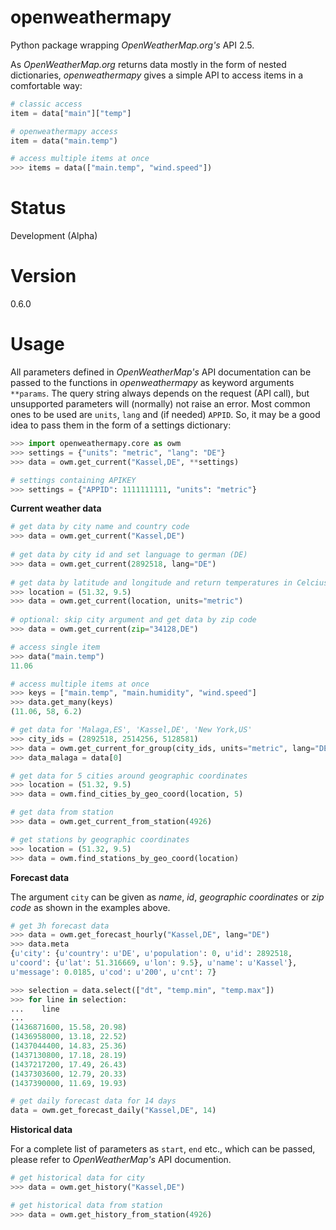 # openweathermapy
Python package wrapping *OpenWeatherMap.org's* API 2.5.

As *OpenWeatherMap.org* returns data mostly in the form of nested dictionaries,
*openweathermapy* gives a simple API to access items in a comfortable way:
```Python
# classic access
item = data["main"]["temp"]

# openweathermapy access
item = data("main.temp")

# access multiple items at once
>>> items = data(["main.temp", "wind.speed"])
```

# Status
Development (Alpha)

# Version
0.6.0

# Usage
All parameters defined in *OpenWeatherMap's* API documentation can be passed to the functions
in *openweathermapy* as keyword arguments ``**params``.
The query string always depends on the request (API call), but unsupported parameters will (normally) not raise an error. Most common ones to be used are ``units``, ``lang`` and (if needed) ``APPID``. So, it may be a good idea to pass them
in the form of a settings dictionary:

```Python
>>> import openweathermapy.core as owm
>>> settings = {"units": "metric", "lang": "DE"}
>>> data = owm.get_current("Kassel,DE", **settings)

# settings containing APIKEY
>>> settings = {"APPID": 1111111111, "units": "metric"}
```

**Current weather data**
```Python
# get data by city name and country code
>>> data = owm.get_current("Kassel,DE")
	
# get data by city id and set language to german (DE)
>>> data = owm.get_current(2892518, lang="DE")
	
# get data by latitude and longitude and return temperatures in Celcius
>>> location = (51.32, 9.5)
>>> data = owm.get_current(location, units="metric")
	
# optional: skip city argument and get data by zip code
>>> data = owm.get_current(zip="34128,DE") 

# access single item
>>> data("main.temp")
11.06

# access multiple items at once
>>> keys = ["main.temp", "main.humidity", "wind.speed"]
>>> data.get_many(keys)
(11.06, 58, 6.2)

# get data for 'Malaga,ES', 'Kassel,DE', 'New York,US'
>>> city_ids = (2892518, 2514256, 5128581)
>>> data = owm.get_current_for_group(city_ids, units="metric", lang="DE")
>>> data_malaga = data[0]

# get data for 5 cities around geographic coordinates
>>> location = (51.32, 9.5)
>>> data = owm.find_cities_by_geo_coord(location, 5)

# get data from station
>>> data = owm.get_current_from_station(4926)

# get stations by geographic coordinates
>>> location = (51.32, 9.5)
>>> data = owm.find_stations_by_geo_coord(location)
```

**Forecast data**

The argument ``city`` can be given as *name*, *id*, *geographic coordinates* or *zip code* as shown
in the examples above.  
```Python
# get 3h forecast data
>>> data = owm.get_forecast_hourly("Kassel,DE", lang="DE")
>>> data.meta
{u'city': {u'country': u'DE', u'population': 0, u'id': 2892518,
u'coord': {u'lat': 51.316669, u'lon': 9.5}, u'name': u'Kassel'},
u'message': 0.0185, u'cod': u'200', u'cnt': 7}

>>> selection = data.select(["dt", "temp.min", "temp.max"])
>>> for line in selection:
...    line 
...
(1436871600, 15.58, 20.98)
(1436958000, 13.18, 22.52)
(1437044400, 14.83, 25.36)
(1437130800, 17.18, 28.19)
(1437217200, 17.49, 26.43)
(1437303600, 12.79, 20.33)
(1437390000, 11.69, 19.93)

# get daily forecast data for 14 days
data = owm.get_forecast_daily("Kassel,DE", 14)
```

**Historical data**

For a complete list of parameters as ``start``, ``end`` etc., which can be passed, please refer
to *OpenWeatherMap's* API documention. 

```Python
# get historical data for city
>>> data = owm.get_history("Kassel,DE")

# get historical data from station
>>> data = owm.get_history_from_station(4926)
```
